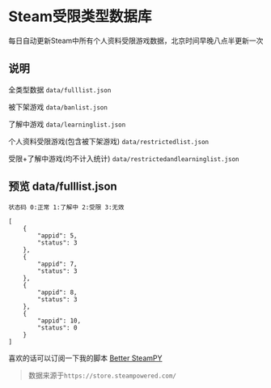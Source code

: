 # Steam受限类型数据库
每日自动更新Steam中所有个人资料受限游戏数据，北京时间早晚八点半更新一次

## 说明

全类型数据 `data/fulllist.json`

被下架游戏 `data/banlist.json`

了解中游戏 `data/learninglist.json`

个人资料受限游戏(包含被下架游戏) `data/restrictedlist.json`

受限+了解中游戏(均不计入统计) `data/restrictedandlearninglist.json`


## 预览 data/fulllist.json
`状态码 0:正常 1:了解中 2:受限 3:无效`

    [
        {
            "appid": 5,
            "status": 3
        },
        {
            "appid": 7,
            "status": 3
        },
        {
            "appid": 8,
            "status": 3
        },
        {
            "appid": 10,
            "status": 0
        }
    ]

喜欢的话可以订阅一下我的脚本 [Better SteamPY](https://greasyfork.org/zh-CN/scripts/503737-better-steampy)

>数据来源于`https://store.steampowered.com/`
